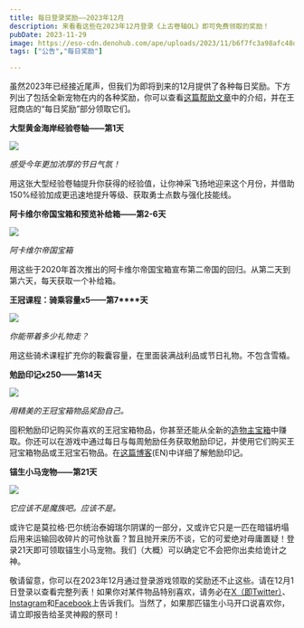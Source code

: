 ```yaml
---
title: 每日登录奖励——2023年12月
description: 来看看这些在2023年12月登录《上古卷轴OL》即可免费领取的奖励！
pubDate: 2023-11-29
image: https://eso-cdn.denohub.com/ape/uploads/2023/11/b6f7fc3a98afc48d147328fdc5f5e542.jpg
tags: ["公告","每日奖励"]

---
```


虽然2023年已经接近尾声，但我们为即将到来的12月提供了各种每日奖励。下方列出了包括全新宠物在内的各种奖励，你可以查看[这篇帮助文章](https://help.bethesda.net/#zh-CN/answer/60270)中的介绍，并在王冠商店的“每日奖励”部分领取它们。

**大型黄金海岸经验卷轴——第1天**

![](https://eso-cdn.denohub.com/ape/uploads/2023/06/1f7bf97587039a52547d3df74a2632bc.jpg)

<p class="text-gray-500 text-sm text-center"><i>感受今年更加浓厚的节日气氛！</i></p>

用这张大型经验卷轴提升你获得的经验值，让你神采飞扬地迎来这个月份，并借助150%经验加成更迅速地提升等级、获取勇士点数与强化技能线。

**阿卡维尔帝国宝箱和预览补给箱——第2-6天**

![](https://eso-cdn.denohub.com/ape/uploads/2023/08/f855b53f259536ac1befed8d3b261f4b.jpg)

<p class="text-gray-500 text-sm text-center"><i>阿卡维尔帝国宝箱</i><br></p>

用这些于2020年首次推出的阿卡维尔帝国宝箱宣布第二帝国的回归。从第二天到第六天，每天获取一个补给箱。

**王冠****课程****：****骑乘容量****x5——****第****7****天**

![](https://eso-cdn.denohub.com/ape/uploads/2023/11/3ccea04ad2ca7e229b5963807211dc85.jpg)

<p class="text-gray-500 text-sm text-center"><i>你能带着多少礼物走？</i></p>

用这些骑术课程扩充你的鞍囊容量，在里面装满战利品或节日礼物。不包含雪橇。

**勉励印记x250——第14天**

![](https://eso-cdn.denohub.com/ape/uploads/2023/10/cbf054f9fa4122ee9be26996607da8d2.jpg)

<p class="text-gray-500 text-sm text-center"><i>用精美的王冠宝箱物品奖励自己。</i></p>

囤积勉励印记购买你喜欢的王冠宝箱物品，你甚至还能从全新的[造物主宝箱](/news/post/64997)中赚取。你还可以在游戏中通过每日与每周勉励任务获取勉励印记，并使用它们购买王冠宝箱物品或王冠宝石物品。在[这篇博客](https://www.elderscrollsonline.com/en-us/news/post/59925)(EN)中详细了解勉励印记。

**锚生小马宠物——第21天**

![](https://eso-cdn.denohub.com/ape/uploads/2023/11/496142a84e69b44cabfef723fb1698b1.jpg)

_它应该不是魔族吧。应该不是。_

或许它是莫拉格·巴尔统治泰姆瑞尔阴谋的一部分，又或许它只是一匹在暗锚坍塌后用来运输回收碎片的可怜驮畜？暂且抛开来历不谈，它的可爱绝对毋庸置疑！登录21天即可领取锚生小马宠物。我们（大概）可以确定它不会把你出卖给诡计之神。

敬请留意，你可以在2023年12月通过登录游戏领取的奖励还不止这些。请在12月1日登录以查看完整列表！如果你对某件物品特别喜欢，请务必在[X（即Twitter）](https://twitter.com/TESOnline)、[Instagram](https://www.instagram.com/elderscrollsonline/)和[Facebook](https://www.facebook.com/elderscrollsonline)上告诉我们。当然了，如果那匹锚生小马开口说喜欢你，请立即报告给圣灵神殿的祭司！
